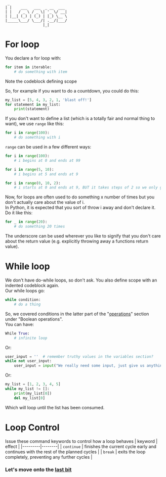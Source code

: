 ```
 _                          
| |    ___   ___  _ __  ___ 
| |   / _ \ / _ \| '_ \/ __|
| |__| (_) | (_) | |_) \__ \
|_____\___/ \___/| .__/|___/
                 |_|  
```

# For loop
You declare a for loop with:
``` python
for item in iterable:
    # do something with item
```
Note the codeblock defining scope

So, for example if you want to do a countdown, you could do this:
``` python
my_list = [5, 4, 3, 2, 1, 'blast off!']
for statement in my_list:
    print(statement)
```

If you don't want to define a list (which is a totally fair and normal thing to want), we use `range` like this:
``` python
for i in range(100):
    # do something with i
```
`range` can be used in a few different ways:
``` python
for i in range(100):
    # i begins at 0 and ends at 99

for i in range(5, 10):
    # i begins at 5 and ends at 9

for i in range(0, 10, 2):
    # i starts at 0 and ends at 9, BUT it takes steps of 2 so we only get even numbers
```

Now, for loops are often used to do something x number of times but you don't actually care about the value of i.  
In Python, it is expected that you sort of throw i away and don't declare it.  
Do it like this:
``` python
for _ in range(20):
    # do something 20 times
```
The underscore can be used wherever you like to signify that you don't care about the return value (e.g. explicitly throwing away a functions return value).

# While loop
We don't have do-while loops, so don't ask. You also define scope with an indented codeblock again.  
Our while loops go:
``` python
while condition:
    # do a thing
```
So, we covered conditions in the latter part of the "[operations](./05_operations.md#boolean-operations)" section under "Boolean operations".  
You can have:
``` python
While True:
    # infinite loop
```
Or:
``` python
user_input = ''  # remember truthy values in the variables section?
while not user_input:
    user_input = input("We really need some input, just give us anything please: ")
```
Or:
``` python
my_list = [1, 2, 3, 4, 5]
while my_list != []:
    print(my_list[0])
    del my_list[0]
```
Which will loop until the list has been consumed.

# Loop Control
Issue these command keywords to control how a loop behaves
| keyword | effect |
|---------|--------|
| `continue` | finishes the current cycle early and continues with the rest of the planned cycles |
| `break` | exits the loop completely, preventing any further cycles |


### Let's move onto the [last bit](./08_functions.md)

